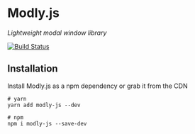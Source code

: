 # Modly.js
*Lightweight modal window library*

[![Build Status](https://travis-ci.org/simedia-tech/modly-js.svg?branch=master)](https://travis-ci.org/simedia-tech/modly-js)

## Installation
Install Modly.js as a npm dependency or grab it from the CDN

```shell
# yarn
yarn add modly-js --dev

# npm
npm i modly-js --save-dev
```

